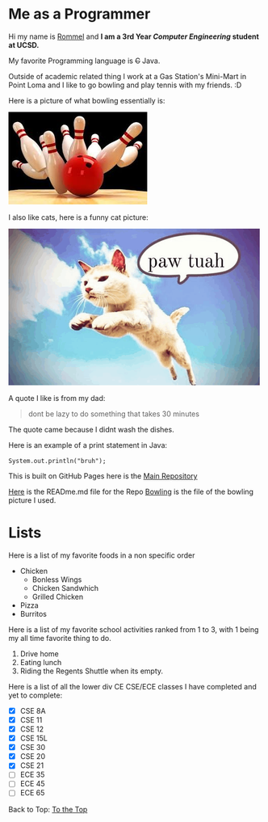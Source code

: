# Me as a Programmer


Hi my name is <ins> Rommel</ins> and **I am a 3rd Year _Computer Engineering_ student at UCSD.**

My favorite Programming language is ~~C~~ Java.

Outside of academic related thing I work at a Gas Station's Mini-Mart in Point Loma and I like to go bowling and play tennis with my friends. :D

Here is a picture of what bowling essentially is:

![Image](bowling.jpeg)

I also like cats, here is a funny cat picture:

![Image](pawtuah.png)

A quote I like is from my dad:
> dont be lazy to do something that takes 30 minutes

The quote came because I didnt wash the dishes. 

Here is an example of a print statement in Java:
```
System.out.println("bruh");
```
This is built on GitHub Pages here is the [Main Repository](https://github.com/rcabotaje/lab1cse110)

[Here](README.md) is the READme.md file for the Repo
[Bowling](bowling.jpeg) is the file of the bowling picture I used.

# Lists

Here is a list of my favorite foods in a non specific order

- Chicken
  - Bonless Wings
  - Chicken Sandwhich
  - Grilled Chicken
- Pizza
- Burritos


Here is a list of my favorite school activities ranked from 1 to 3, with 1 being my all time favorite thing to do.

1. Drive home
2. Eating lunch
3. Riding the Regents Shuttle when its empty.

Here is a list of all the lower div CE CSE/ECE classes I have completed and yet to complete:

- [x] CSE 8A
- [x] CSE 11
- [x] CSE 12
- [x] CSE 15L
- [x] CSE 30
- [x] CSE 20
- [x] CSE 21
- [ ] ECE 35
- [ ] ECE 45
- [ ] ECE 65 

Back to Top: [To the Top](#me-as-a-programmer)

